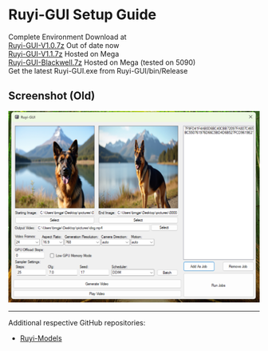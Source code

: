 # Ruyi-GUI Setup Guide
Complete Environment Download at<br>
[Ruyi-GUI-V1.0.7z](https://github.com/bmgjet/Ruyi-GUI/blob/master/Ruyi-GUI-V1.0.7z) Out of date now<br>
[Ruyi-GUI-V1.1.7z](https://mega.nz/file/rKYDAbiI#Rz9krUDiAowH3afG5jb8hn0EETXNhGVEZOPvqSYspBs) Hosted on Mega<br>
[Ruyi-GUI-Blackwell.7z](https://mega.nz/file/rbYXUaCI#M884QZVHI0MYYRop91sV3FrDagfCSv6niKnwFmZ-anw) Hosted on Mega (tested on 5090)<br>
Get the latest Ruyi-GUI.exe from Ruyi-GUI/bin/Release

## Screenshot (Old)

![Ruyi-GUI Screenshot](https://raw.githubusercontent.com/bmgjet/Ruyi-GUI/refs/heads/master/guiscreenshot.png)


---

Additional respective GitHub repositories:  
- [Ruyi-Models](https://github.com/IamCreateAI/Ruyi-Models)

